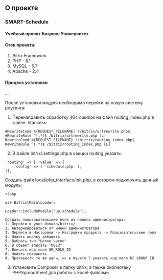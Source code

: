 ## О проекте
### SMART-Schedule
#### Учебный проект Битрикс Университет
#### Стек проекта:
1. Bitrix Framework
2. PHP - 8.1
3. MySQL - 5.7
4. Apache - 2.4
#### Процесс установки
...

После установки модуля необходимо перейти на новую систему роутинга:

1. Перенаправить обработку 404 ошибок на файл routing_index.php в файле .htaccess:
```
#RewriteCond %{REQUEST_FILENAME} !/bitrix/urlrewrite.php$  
#RewriteRule ^(.*)$ /bitrix/urlrewrite.php [L]  
RewriteCond %{REQUEST_FILENAME} !/bitrix/routing_index.php$  
RewriteRule ^(.*)$ /bitrix/routing_index.php [L]
```
2. В файле bitrix/.settings.php в секции routing указать:
```
'routing' => [ 'value' => [  
    'config' => [ 'schedule.php' ],  
]],
```

Создать файл local/php_interface/init.php, в котором подключить данный модуль:
```
<?php

use Bitrix\Main\Loader;

Loader::includeModule('up.schedule');
```

    Создать пользовательские поля из панели администратора:
    1. Перейти в your_domain/bitrix/
    2. Авторизироваться от имени администратора
    3. Перейти в Настройки -> Настройки продукта -> Пользовательские поля
    4. Нажать кнопку добавить
    5. Выбрать тип "Целое число"
    6. В объект вписать "USER"
    7. Вписать код поля UF_ROLE_ID
    8. Нажать сохранить
    9. Произвести те же шаги, но в пункте 7 указать код поля UF_GROUP_ID

3. Установить Composer в папку bitrix, а также библиотеку PHPSpreadSheet для работы с Excel-файлами
